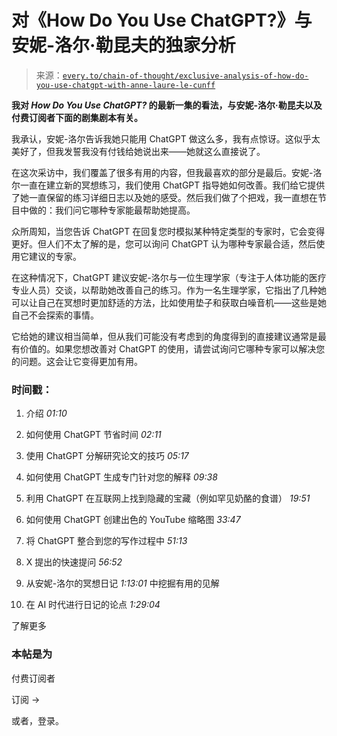 <!--yml

类别：COT 专栏

日期：2024-05-08 11:05:11

-->

# 对《How Do You Use ChatGPT?》与安妮-洛尔·勒昆夫的独家分析

> 来源：[`every.to/chain-of-thought/exclusive-analysis-of-how-do-you-use-chatgpt-with-anne-laure-le-cunff`](https://every.to/chain-of-thought/exclusive-analysis-of-how-do-you-use-chatgpt-with-anne-laure-le-cunff)

**我对 *How Do You Use ChatGPT?* 的最新一集的看法，与安妮-洛尔·勒昆夫以及付费订阅者下面的剧集剧本有关。**

我承认，安妮-洛尔告诉我她只能用 ChatGPT 做这么多，我有点惊讶。这似乎太美好了，但我发誓我没有付钱给她说出来——她就这么直接说了。

在这次采访中，我们覆盖了很多有用的内容，但我最喜欢的部分是最后。安妮-洛尔一直在建立新的冥想练习，我们使用 ChatGPT 指导她如何改善。我们给它提供了她一直保留的练习详细日志以及她的感受。然后我们做了个把戏，我一直想在节目中做的：我们问它哪种专家能最帮助她提高。

众所周知，当您告诉 ChatGPT 在回复您时模拟某种特定类型的专家时，它会变得更好。但人们不太了解的是，您可以询问 ChatGPT 认为哪种专家最合适，然后使用它建议的专家。

在这种情况下，ChatGPT 建议安妮-洛尔与一位生理学家（专注于人体功能的医疗专业人员）交谈，以帮助她改善自己的练习。作为一名生理学家，它指出了几种她可以让自己在冥想时更加舒适的方法，比如使用垫子和获取白噪音机——这些是她自己不会探索的事情。

它给她的建议相当简单，但从我们可能没有考虑到的角度得到的直接建议通常是最有价值的。如果您想改善对 ChatGPT 的使用，请尝试询问它哪种专家可以解决您的问题。这会让它变得更加有用。

### 时间戳：

1.  介绍 *01:10*

1.  如何使用 ChatGPT 节省时间 *02:11*

1.  使用 ChatGPT 分解研究论文的技巧 *05:17*

1.  如何使用 ChatGPT 生成专门针对您的解释 *09:38*

1.  利用 ChatGPT 在互联网上找到隐藏的宝藏（例如罕见奶酪的食谱） *19:51*

1.  如何使用 ChatGPT 创建出色的 YouTube 缩略图 *33:47*

1.  将 ChatGPT 整合到您的写作过程中 *51:13*

1.  X 提出的快速提问 *56:52*

1.  从安妮-洛尔的冥想日记 *1:13:01* 中挖掘有用的见解

1.  在 AI 时代进行日记的论点 *1:29:04*

了解更多

### 本帖是为

付费订阅者

订阅 →

或者，登录。
